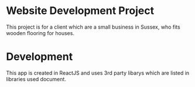 # Website Development Project
This project is for a client which are a small business in Sussex, who fits wooden flooring for houses.

# Development
This app is created in ReactJS and uses 3rd party libarys which are listed in libraries used document.